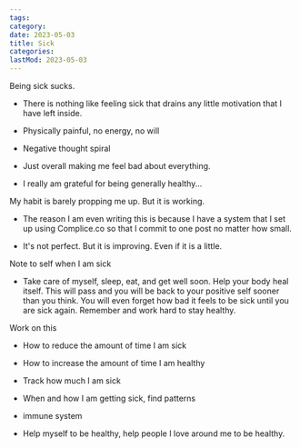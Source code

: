 ```yaml
---
tags:
category: 
date: 2023-05-03
title: Sick
categories:
lastMod: 2023-05-03
---
```

Being sick sucks.

  + There is nothing like feeling sick that drains any little motivation that I have left inside.

  + Physically painful, no energy, no will

  + Negative thought spiral

  + Just overall making me feel bad about everything.

  + I really am grateful for being generally healthy...



My habit is barely propping me up. But it is working.

  + The reason I am even writing this is because I have a system that I set up using Complice.co so that I commit to one post no matter how small.

  + It's not perfect. But it is improving. Even if it is a little.



Note to self when I am sick

  + Take care of myself, sleep, eat, and get well soon. Help your body heal itself. This will pass and you will be back to your positive self sooner than you think. You will even forget how bad it feels to be sick until you are sick again. Remember and work hard to stay healthy.



Work on this

  + How to reduce the amount of time I am sick

  + How to increase the amount of time I am healthy

  + Track how much I am sick

  + When and how I am getting sick, find patterns

  + immune system

  + Help myself to be healthy, help people I love around me to be healthy.


